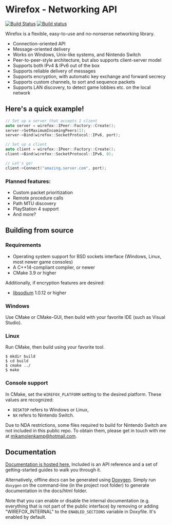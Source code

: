 # Wirefox - Networking API

[![Build Status](https://travis-ci.org/iridinite/wirefox.svg?branch=master)](https://travis-ci.org/iridinite/wirefox) [![Build status](https://ci.appveyor.com/api/projects/status/lc448a3ax9ghqbec/branch/master?svg=true)](https://ci.appveyor.com/project/iridinite/wirefox/branch/master)

Wirefox is a flexible, easy-to-use and no-nonsense networking library.

- Connection-oriented API
- Message-oriented delivery
- Works on Windows, Unix-like systems, and Nintendo Switch
- Peer-to-peer-style architecture, but also supports client-server model
- Supports both IPv4 & IPv6 out of the box
- Supports reliable delivery of messages
- Supports encryption, with automatic key exchange and forward secrecy
- Supports custom channels, to sort and sequence packets
- Supports LAN discovery, to detect game lobbies etc. on the local network

## Here's a quick example!

```cpp
// Set up a server that accepts 1 client
auto server = wirefox::IPeer::Factory::Create();
server->SetMaximumIncomingPeers(1);
server->Bind(wirefox::SocketProtocol::IPv6, port);

// Set up a client
auto client = wirefox::IPeer::Factory::Create();
client->Bind(wirefox::SocketProtocol::IPv6, 0);

// Let's go!
client->Connect("amazing.server.com", port);
```

### Planned features:

- Custom packet prioritization
- Remote procedure calls
- Path MTU discovery
- PlayStation 4 support
- And more?

## Building from source

### Requirements

- Operating system support for BSD sockets interface
  (Windows, Linux, most newer game consoles)
- A C++14-compliant compiler, or newer
- CMake 3.9 or higher

Additionally, if encryption features are desired:

- [libsodium](https://github.com/jedisct1/libsodium/releases) 1.0.12 or higher

### Windows

Use CMake or CMake-GUI, then build with your favorite IDE (such as Visual Studio).

### Linux

Run CMake, then build using your favorite tool.
```
$ mkdir build
$ cd build
$ cmake ../
$ make
```

### Console support

In CMake, set the `WIREFOX_PLATFORM` setting to the desired platform. These values are recognized:

- `DESKTOP` refers to Windows or Linux,
- `NX` refers to Nintendo Switch.

Due to NDA restrictions, some files required to build for Nintendo Switch are not included in this public repo. To obtain them, please get in touch with me at mikamolenkamp@hotmail.com.

## Documentation

[Documentation is hosted here.](https://www.syllendel.nl/wirefox) Included is an API reference and a set of getting-started guides to walk you through it.

Alternatively, offline docs can be generated using [Doxygen](http://www.doxygen.nl/). Simply run `doxygen` on the command-line (in the project root folder) to generate documentation in the docs/html folder.

Note that you can enable or disable the internal documentation (e.g. everything that is not part of the public interface) by removing or adding "WIREFOX_INTERNAL" to the `ENABLED_SECTIONS` variable in Doxyfile. It's enabled by default.
